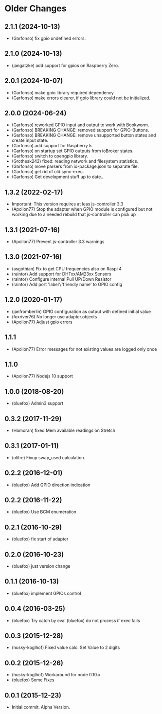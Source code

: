 # Older Changes
## 2.1.1 (2024-10-13)
* (Garfonso) fix gpio undefined errors.

## 2.1.0 (2024-10-13)
* (jangatzke) add support for gpios on Raspberry Zero.

## 2.0.1 (2024-10-07)
* (Garfonso) make gpio library required dependency
* (Garfonso) make errors clearer, if gpio library could not be initialized.

## 2.0.0 (2024-06-24)
* (Garfonso) reworked GPIO input and output to work with Bookworm.
* (Garfonso) BREAKING CHANGE: removed support for GPIO-Buttons. 
* (Garfonso) BREAKING CHANGE: remove unsupported button states and create input state.
* (Garfonso) add support for Raspberry 5.
* (Garfonso) on startup set GPIO outputs from ioBroker states.
* (Garfonso) switch to opengpio library.
* (Grothesk242) fixed: reading network and filesystem statistics.
* (Garfonso) move parsers from io-package.json to separate file.
* (Garfonso) get rid of old sync-exec.
* (Garfonso) Get development stuff up to date...

## 1.3.2 (2022-02-17)
* Important: This version requires at leas js-controller 3.3
* (Apollon77) Stop the adapter when GPIO module is configured but not working due to a needed rebuild that js-controller can pick up

## 1.3.1 (2021-07-16)
* (Apollon77) Prevent js-controller 3.3 warnings

## 1.3.0 (2021-07-16)
* (asgothian) Fix to get CPU frequencies also on Raspi 4
* (raintor) Add support for DHTxx/AM23xx Sensors
* (raintor) Configure internal Pull UP/Down Resistor
* (raintor) Add port 'label'/'friendly name' to GPIO config

## 1.2.0 (2020-01-17)
- (janfromberlin) GPIO configuration as output with defined initial value
- (foxriver76) No longer use adapter.objects
- (Apollon77) Adjust gpio errors

## 1.1.1
- (Apollon77) Error messages for not existing values are logged only once

## 1.1.0
 - (Apollon77) Nodejs 10 support

## 1.0.0 (2018-08-20)
 - (bluefox) Admin3 support

## 0.3.2 (2017-11-29)
 - (Homoran) fixed Mem available readings on Stretch

## 0.3.1 (2017-01-11)
 - (olifre) Fixup swap_used calculation.

## 0.2.2 (2016-12-01)
 - (bluefox) Add GPIO direction indication

## 0.2.2 (2016-11-22)
 - (bluefox) Use BCM enumeration

## 0.2.1 (2016-10-29)
 - (bluefox) fix start of adapter

## 0.2.0 (2016-10-23)
 - (bluefox) just version change

## 0.1.1 (2016-10-13)
 - (bluefox) implement GPIOs control

## 0.0.4 (2016-03-25)
 - (bluefox) Try catch by eval
   (bluefox) do not process if exec fails

## 0.0.3 (2015-12-28)
 - (husky-koglhof) Fixed value calc.
   Set Value to 2 digits

## 0.0.2 (2015-12-26)
 - (husky-koglhof) Workaround for node 0.10.x
 - (bluefox) Some Fixes

## 0.0.1 (2015-12-23)
 - Initial commit. Alpha Version.
